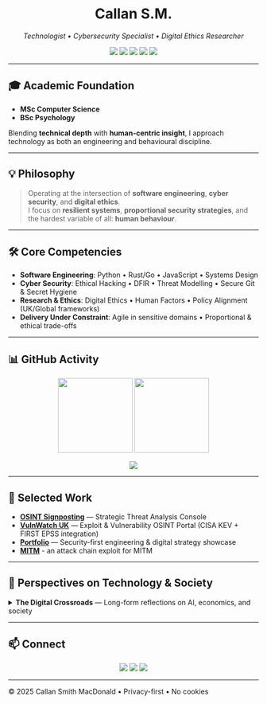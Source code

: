 <!-- Headline & Badges -->
<h1 align="center">Callan S.M.</h1>
<p align="center">
  <em>Technologist • Cybersecurity Specialist • Digital Ethics Researcher</em>
</p>

<p align="center">
  <a href="https://computerscience.engineer/"><img src="https://img.shields.io/badge/Website-computerscience.engineer-blue?style=for-the-badge"></a>
  <a href="https://smcallan.github.io/portfolio_SMCallan/"><img src="https://img.shields.io/badge/Portfolio-Callan%20Smith%20MacDonald-blue?style=for-the-badge"></a>
  <img src="https://img.shields.io/badge/Focus-Security%20%7C%20Ethics%20%7C%20Research-green?style=for-the-badge">
  <img src="https://img.shields.io/github/followers/SMCallan?style=for-the-badge">
  <img src="https://komarev.com/ghpvc/?username=SMCallan&style=for-the-badge&color=orange">
</p>

---

## 🎓 Academic Foundation
- **MSc Computer Science**  
- **BSc Psychology**

Blending **technical depth** with **human-centric insight**, I approach technology as both an engineering and behavioural discipline.

---

## 💡 Philosophy
> Operating at the intersection of **software engineering**, **cyber security**, and **digital ethics**.  
> I focus on **resilient systems**, **proportional security strategies**, and the hardest variable of all: **human behaviour**.

---

## 🛠️ Core Competencies
- **Software Engineering**: Python • Rust/Go • JavaScript • Systems Design  
- **Cyber Security**: Ethical Hacking • DFIR • Threat Modelling • Secure Git & Secret Hygiene  
- **Research & Ethics**: Digital Ethics • Human Factors • Policy Alignment (UK/Global frameworks)  
- **Delivery Under Constraint**: Agile in sensitive domains • Proportional & ethical trade-offs  

---

## 📊 GitHub Activity
<p align="center">
  <img src="https://github-readme-stats.vercel.app/api?username=SMCallan&show_icons=true&theme=dark" height="150">
  <img src="https://github-readme-stats.vercel.app/api/top-langs/?username=SMCallan&layout=compact&theme=dark" height="150">
</p>

<p align="center">
  <img src="https://github-profile-trophy.vercel.app/?username=SMCallan&theme=darkhub&row=1&column=6">
</p>

---

## 🔎 Selected Work
- [**OSINT Signposting**](https://smcallan.github.io/OSINT_Signposting/) — Strategic Threat Analysis Console  
- [**VulnWatch UK**](https://smcallan.github.io/VulnWatch-UK/) — Exploit & Vulnerability OSINT Portal (CISA KEV + FIRST EPSS integration)  
- [**Portfolio**](https://smcallan.github.io/portfolio_SMCallan/) — Security-first engineering & digital strategy showcase  
- [**MITM**](https://github.com/SMCallan/Lab_Test_MIIT) - an attack chain exploit for MITM
---

## 📝 Perspectives on Technology & Society
<details>
<summary><strong>The Digital Crossroads</strong> — Long-form reflections on AI, economics, and society</summary>
<br>
[Full content preserved from your existing profile]
</details>

---

## 📫 Connect
<p align="center">
  <a href="mailto:callansmithmacdonald@gmail.com"><img src="https://img.shields.io/badge/Email-Contact-red?style=for-the-badge"></a>
  <a href="https://www.linkedin.com/in/YOUR-LINKEDIN/"><img src="https://img.shields.io/badge/LinkedIn-Profile-blue?style=for-the-badge"></a>
  <a href="https://computerscience.engineer/"><img src="https://img.shields.io/badge/Website-Main-blue?style=for-the-badge"></a>
</p>

---

© 2025 Callan Smith MacDonald • Privacy-first • No cookies
